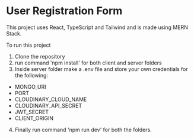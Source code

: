 # User Registration Form

This project uses React, TypeScript and Tailwind and is made using MERN Stack.

To run this project

1. Clone the repository
2. run command 'npm install' for both client and server folders
3. Inside server folder make a .env file and store your own credentials for the following:
 - MONGO_URI
 - PORT
 - CLOUDINARY_CLOUD_NAME
 - CLOUDINARY_API_SECRET
 - JWT_SECRET
 - CLIENT_ORIGIN

4. Finally run command 'npm run dev' for both the folders.

